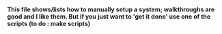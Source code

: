 #### This file shows/lists how to manually setup a system; walkthroughs are good and I like them. But if you just want to 'get it done' use one of the scripts (to do : make scripts)
